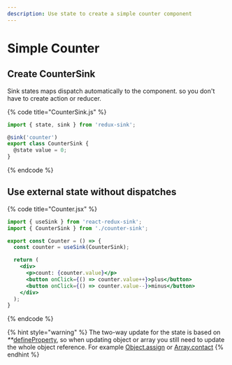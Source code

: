 ```yaml
---
description: Use state to create a simple counter component
---
```


# Simple Counter

## Create CounterSink

Sink states maps dispatch automatically to the component. so you don't have to create action or reducer.

{% code title="CounterSink.js" %}
```javascript
import { state, sink } from 'redux-sink';

@sink('counter')
export class CounterSink {
  @state value = 0;
}
```
{% endcode %}

## Use external state without dispatches

{% code title="Counter.jsx" %}
```jsx
import { useSink } from 'react-redux-sink';
import { CounterSink } from './counter-sink';

export const Counter = () => {
  const counter = useSink(CounterSink);

  return (
    <div>
      <p>count: {counter.value}</p>
      <button onClick={() => counter.value++}>plus</button>
      <button onClick={() => counter.value--}>minus</button>
    </div>
  );
}
```
{% endcode %}

{% hint style="warning" %}
The two-way update for the state is based on _\*\*_[defineProperty](https://developer.mozilla.org/en-US/docs/Web/JavaScript/Reference/Global_Objects/Object/defineProperty), so when updating object or array you still need to update the whole object reference. For example [Object.assign](https://developer.mozilla.org/en-US/docs/Web/JavaScript/Reference/Global_Objects/Object/assign) or [Array.contact](https://developer.mozilla.org/en-US/docs/Web/JavaScript/Reference/Global_Objects/Array/concat)
{% endhint %}

